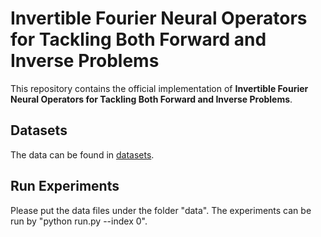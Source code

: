# Invertible Fourier Neural Operators for Tackling Both Forward and Inverse Problems

This repository contains the official implementation of **Invertible Fourier Neural Operators for Tackling Both Forward and Inverse Problems**.

## Datasets

The data can be found in [datasets](https://drive.google.com/drive/folders/1ShOfP5qsMKyO2xW_bcnAsHrJ_K8sYQVY?usp=sharing).

## Run Experiments

Please put the data files under the folder "data". The experiments can be run by "python run.py --index 0".
